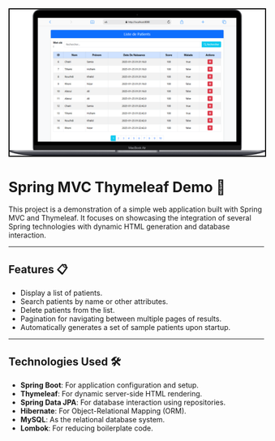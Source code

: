 <div style="text-align: center;">
    <img src="preview/1.preview.png" alt="Portfolio Preview" width="800" style="border: 2px solid #000; display: inline-block;"> 
</div>

# Spring MVC Thymeleaf Demo 🌱

This project is a demonstration of a simple web application built with Spring MVC and Thymeleaf. It focuses on showcasing the integration of several Spring technologies with dynamic HTML generation and database interaction.

---

## Features 📋
- Display a list of patients.
- Search patients by name or other attributes.
- Delete patients from the list.
- Pagination for navigating between multiple pages of results.
- Automatically generates a set of sample patients upon startup.

---

## Technologies Used 🛠️
- **Spring Boot**: For application configuration and setup.
- **Thymeleaf**: For dynamic server-side HTML rendering.
- **Spring Data JPA**: For database interaction using repositories.
- **Hibernate**: For Object-Relational Mapping (ORM).
- **MySQL**: As the relational database system.
- **Lombok**: For reducing boilerplate code.
